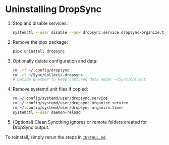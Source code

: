 # Uninstalling DropSync

1. Stop and disable services:

   ```bash
   systemctl --user disable --now dropsync.service dropsync-organize.timer
   ```

2. Remove the pipx package:

   ```bash
   pipx uninstall dropsync
   ```

3. Optionally delete configuration and data:

   ```bash
   rm -rf ~/.config/dropsync
   rm -rf ~/Sync/Collect/.dropsync
   # Decide whether to keep captured data under ~/Sync/Collect
   ```

4. Remove systemd unit files if copied:

   ```bash
   rm ~/.config/systemd/user/dropsync.service
   rm ~/.config/systemd/user/dropsync-organize.service
   rm ~/.config/systemd/user/dropsync-organize.timer
   systemctl --user daemon-reload
   ```

5. (Optional) Clean Syncthing ignores or remote folders created for DropSync output.

To reinstall, simply rerun the steps in [`INSTALL.md`](INSTALL.md).

